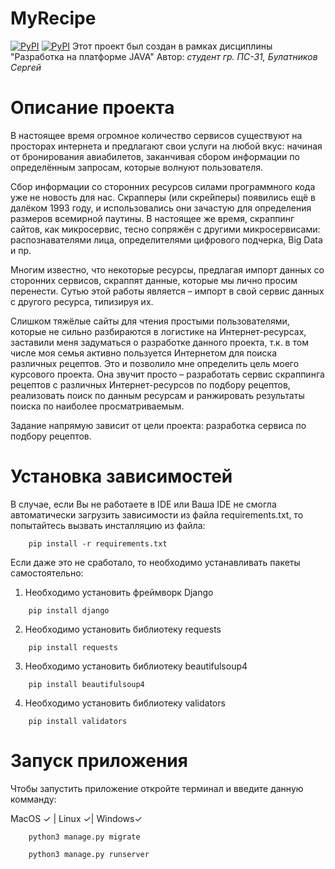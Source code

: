 # MyRecipe
[![PyPI](https://img.shields.io/pypi/pyversions/Django)](https://pypi.org/project/Django/)
[![PyPI](https://img.shields.io/badge/django-v3.0-blue)](https://pypi.org/project/django-flexible-subscriptions/)
Этот проект был создан в рамках дисциплины "Разработка на платформе JAVA"
Автор: *студент гр. ПС-31, Булатников Сергей*
# Описание проекта
В настоящее время огромное количество сервисов существуют на просторах интернета и предлагают свои услуги на любой вкус: начиная от бронирования авиабилетов, заканчивая сбором информации по определённым запросам, которые волнуют пользователя.

Сбор информации со сторонних ресурсов силами программного кода уже не новость для нас. Скрапперы (или скре́йперы) появились ещё в далёком 1993 году, и использовались они зачастую для определения размеров всемирной паутины. В настоящее же время, скраппинг сайтов, как микросервис, тесно сопряжён с другими микросервисами: распознавателями лица, определителями цифрового подчерка, Big  Data и пр.

Многим известно, что некоторые ресурсы, предлагая импорт данных со сторонних сервисов, скраппят данные, которые мы лично просим перенести. Сутью этой работы является – импорт в свой сервис данных с другого ресурса, типизируя их.

Слишком тяжёлые сайты для чтения простыми пользователями, которые не сильно разбираются в логистике на Интернет-ресурсах, заставили меня задуматься о разработке данного проекта, т.к. в том числе моя семья активно пользуется Интернетом для поиска различных рецептов. Это и позволило мне определить цель моего курсового проекта. Она звучит просто – разработать сервис скраппинга рецептов с различных Интернет-ресурсов по подбору рецептов, реализовать поиск по данным ресурсам и ранжировать результаты поиска по наиболее просматриваемым.

Задание напрямую зависит от цели проекта: разработка сервиса по подбору рецептов.
# Установка зависимостей
В случае, если Вы не работаете в IDE или Ваша IDE не смогла автоматически загрузить зависимости из файла requirements.txt, то попытайтесь вызвать инсталляцию из файла:
```
    pip install -r requirements.txt
```
Если даже это не сработало, то необходимо устанавливать пакеты самостоятельно:
1. Необходимо установить фреймворк Django
```
    pip install django
```
2. Необходимо установить библиотеку requests
```
    pip install requests
```
3. Необходимо установить библиотеку beautifulsoup4
```
    pip install beautifulsoup4
```
4. Необходимо установить библиотеку validators
```
    pip install validators
```
# Запуск приложения
Чтобы запустить приложение откройте терминал и введите данную комманду:

MacOS ✓ | Linux ✓| Windows✓
```
    python3 manage.py migrate
```
```
    python3 manage.py runserver
```
